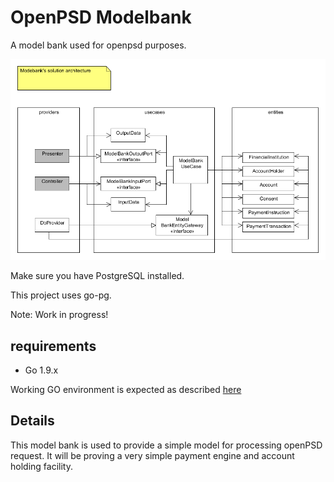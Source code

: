 # OpenPSD Modelbank

A model bank used for openpsd purposes.

![Solution Architecture](modelbank_solution_architecture.png)

Make sure you have PostgreSQL installed.

This project uses go-pg.

Note: Work in progress!

## requirements

* Go 1.9.x

Working GO environment is expected as described [here](https://golang.org/doc/code.html#GOPATH) 

## Details

This model bank is used to provide a simple model for processing openPSD request.
It will be proving a very simple payment engine and account holding facility.

